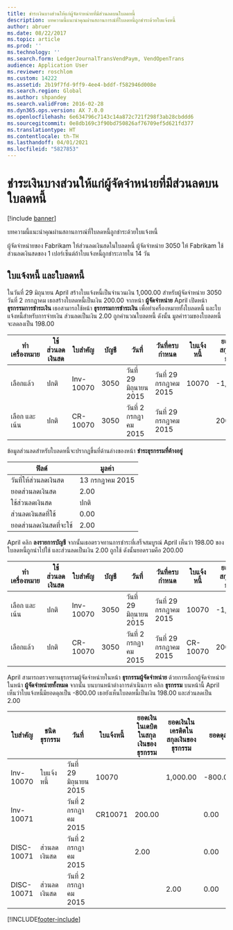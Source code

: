 ```yaml
---
title: ชำระเงินบางส่วนให้แก่ผู้จัดจำหน่ายที่มีส่วนลดบนใบลดหนี้
description: บทความนี้แนะนำคุณผ่านสถานการณ์ที่ใบลดหนี้ถูกชำระด้วยใบแจ้งหนี้
author: abruer
ms.date: 08/22/2017
ms.topic: article
ms.prod: ''
ms.technology: ''
ms.search.form: LedgerJournalTransVendPaym, VendOpenTrans
audience: Application User
ms.reviewer: roschlom
ms.custom: 14222
ms.assetid: 2b19f7fd-9ff9-4ee4-bddf-f582946d008e
ms.search.region: Global
ms.author: shpandey
ms.search.validFrom: 2016-02-28
ms.dyn365.ops.version: AX 7.0.0
ms.openlocfilehash: 6e634796c7143c14a872c721f298f3ab28cbddd6
ms.sourcegitcommit: 0e8db169c3f90bd750826af76709ef5d621fd377
ms.translationtype: HT
ms.contentlocale: th-TH
ms.lasthandoff: 04/01/2021
ms.locfileid: "5827853"
---
```

# <a name="settle-a-partial-vendor-payment-that-has-discounts-on-credit-notes"></a>ชำระเงินบางส่วนให้แก่ผู้จัดจำหน่ายที่มีส่วนลดบนใบลดหนี้

[!include [banner](../includes/banner.md)]

บทความนี้แนะนำคุณผ่านสถานการณ์ที่ใบลดหนี้ถูกชำระด้วยใบแจ้งหนี้

ผู้จัดจำหน่ายของ Fabrikam ให้ส่วนลดเงินสดในใบลดหนี้ ผู้จัดจำหน่าย 3050 ให้ Fabrikam ใช้ส่วนลดเงินสดของ 1 เปอร์เซ็นต์ถ้าใบแจ้งหนี้ถูกชำระภายใน 14 วัน

## <a name="invoice-and-credit-memo"></a>ใบแจ้งหนี้ และใบลดหนี้
ในวันที่ 29 มิถุนายน April สร้างใบแจ้งหนี้เป็นจำนวนเงิน 1,000.00 สำหรับผู้จัดจำหน่าย 3050 วันที่ 2 กรกฎาคม เธอสร้างใบลดหนี้เป็นเงิน 200.00 จากหน้า **ผู้จัดจำหน่าย** April เปิดหน้า **ธุรกรรมการชำระเงิน** เธอสามารถใช้หน้า **ธุรกรรมการชำระเงิน** เพื่อทำเครื่องหมายทั้งใบลดหนี้ และใบแจ้งหนี้สำหรับการจ่ายเงิน ส่วนลดเป็นเงิน 2.00 ถูกคำนวณใบลดหนี้ ดังนั้น มูลค่ารวมของใบลดหนี้จะลดลงเป็น 198.00

| ทำเครื่องหมาย                     | ใช้ส่วนลดเงินสด | ใบสำคัญ   | บัญชี | วันที่      | วันที่ครบกำหนด  | ใบแจ้งหนี้ | ยอดเงินในสกุลเงินของธุรกรรม | สกุลเงิน | ยอดเงินที่จะชำระ |
|--------------------------|-------------------|-----------|---------|-----------|-----------|---------|--------------------------------|----------|------------------|
| เลือกแล้ว                 | ปกติ            | Inv-10070 | 3050    | วันที่ 29 มิถุนายน 2015 | วันที่ 29 กรกฎาคม 2015 | 10070   | -1,000.00.                      | USD      | -990.00          |
| เลือก และเน้น | ปกติ            | CR-10070  | 3050    | วันที่ 2 กรกฏาคม 2015  | วันที่ 29 กรกฎาคม 2015 |         | 200.00                         | USD      | 198.00           |

ข้อมูลส่วนลดสำหรับใบลดหนี้จะปรากฏขึ้นที่ด้านล่างของหน้า **ชำระธุรกรรมที่ค้างอยู่**

| ฟิลด์                        | มูลค่า     |
|------------------------------|-----------|
| วันที่ให้ส่วนลดเงินสด           | 13 กรกฎาคม 2015 |
| ยอดส่วนลดเงินสด         | 2.00      |
| ใช้ส่วนลดเงินสด            | ปกติ    |
| ส่วนลดเงินสดที่ใช้          | 0.00      |
| ยอดส่วนลดเงินสดที่จะใช้ | 2.00      |

April คลิก **ลงรายการบัญชี** จากนั้นเธอตรวจทานการชำระที่เสร็จสมบูรณ์ April เห็นว่า 198.00 ของใบลดหนี้ถูกนำไปใช้ และส่วนลดเป็นเงิน 2.00 ถูกใช้ ดังนั้นยอดรวมคือ 200.00

| ทำเครื่องหมาย                     | ใช้ส่วนลดเงินสด | ใบสำคัญ   | บัญชี | วันที่      | วันที่ครบกำหนด  | ใบแจ้งหนี้  | ยอดเงินในสกุลเงินของธุรกรรม | สกุลเงิน | ยอดเงินที่จะชำระ |
|--------------------------|-------------------|-----------|---------|-----------|-----------|----------|--------------------------------|----------|------------------|
| เลือก และเน้น | ปกติ            | Inv-10070 | 3050    | วันที่ 29 มิถุนายน 2015 | วันที่ 29 กรกฎาคม 2015 | 10070    | -1,000.00.                      | USD      | -200.00.          |
| เลือกแล้ว                 | ปกติ            | CR-10070  | 3050    | วันที่ 2 กรกฏาคม 2015  | วันที่ 29 กรกฎาคม 2015 | CR-10070 | 200.00                         | USD      | 198.00           |

April สามารถตรวจทานธุรกรรมผู้จัดจำหน่ายในหน้า **ธุรกรรมผู้จัดจำหน่าย** ด้วยการเลือกผู้จัดจำหน่ายในหน้า **ผู้จัดจำหน่ายทั้งหมด** จากนั้น บนบานหน้าต่างการดำเนินการ คลิก **ธุรกรรม** บนหน้านี้ April เห็นว่าใบแจ้งหนี้มียอดดุลเป็น -800.00 เธอยังเห็นใบลดหนี้เป็นเงิน 198.00 และส่วนลดเป็น 2.00

| ใบสำคัญ    | ชนิดธุรกรรม | วันที่      | ใบแจ้งหนี้ | ยอดเงินในเดบิตในสกุลเงินของธุรกรรม | ยอดเงินในเครดิตในสกุลเงินของธุรกรรม | ยอดดุล | สกุลเงิน |
|------------|------------------|-----------|---------|--------------------------------------|---------------------------------------|---------|----------|
| Inv-10070  | ใบแจ้งหนี้          | วันที่ 29 มิถุนายน 2015 | 10070   |                                      | 1,000.00                              | -800.00 | USD      |
| Inv-10071  |                  | วันที่ 2 กรกฏาคม 2015  | CR10071 | 200.00                               |                                       | 0.00    | USD      |
| DISC-10071 |  ส่วนลดเงินสด   | วันที่ 2 กรกฏาคม 2015  |         | 2.00                                 |                                       | 0.00    | USD      |
| DISC-10071 |  ส่วนลดเงินสด   | วันที่ 2 กรกฏาคม 2015  |         |                                      | 2.00                                  | 0.00    | USD      |







[!INCLUDE[footer-include](../../includes/footer-banner.md)]